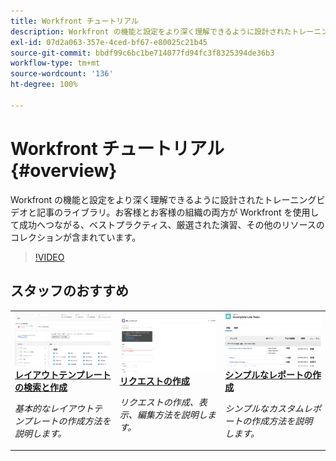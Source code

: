 ```yaml
---
title: Workfront チュートリアル
description: Workfront の機能と設定をより深く理解できるように設計されたトレーニングビデオと記事のライブラリ。お客様とお客様の組織の両方が Workfront を使用して成功へつながる、ベストプラクティス、厳選された演習、その他のリソースのコレクションが含まれています。
exl-id: 07d2a063-357e-4ced-bf67-e80025c21b45
source-git-commit: bbdf99c6bc1be714077fd94fc3f8325394de36b3
workflow-type: tm+mt
source-wordcount: '136'
ht-degree: 100%

---
```


# Workfront チュートリアル {#overview}

Workfront の機能と設定をより深く理解できるように設計されたトレーニングビデオと記事のライブラリ。お客様とお客様の組織の両方が Workfront を使用して成功へつながる、ベストプラクティス、厳選された演習、その他のリソースのコレクションが含まれています。

>[!VIDEO](https://video.tv.adobe.com/v/335063/?quality=12&learn=on&enablevpops=1)

<!-- 

This is the landing page of the user guide. It should be the first list item in the TOC.md file. 
See other user landing pages to get ideas. 

-->


<div id="recs-overview-body-1"></div>
<div id="recs-overview-body-2"></div>
<div id="recs-overview-body-3"></div>
<div id="recs-overview-body-4"></div>
<div id="recs-overview-body-5"></div>
<div id="recs-overview-body-6"></div>

<div id="staff-picks-section">

## スタッフのおすすめ

<table style="margin-top: 0 !important">
  <tr>
   <td>
      <a href="/help/administration-and-setup/layout-templates/find-layout-templates.md">
      <img alt="レイアウトテンプレートの検索と作成" src="/help/assets/ltemp_01.png"/>
      </a>
      <div>
         <a href="/help/administration-and-setup/layout-templates/find-layout-templates.md"><strong>レイアウトテンプレートの検索と作成</strong></a>
      </div>
      <p>
         <em>基本的なレイアウトテンプレートの作成方法を説明します。</em>
      </p>
    </td>
   <td>
      <a href="/help/manage-work/issues-requests/make-a-request.md">
      <img alt="リクエストの作成" src="/help/assets/nrequest_01.png"/>
      </a>
      <div>
         <a href="/help/manage-work/issues-requests/make-a-request.md"><strong>リクエストの作成</strong></a>
      </div>
      <p>
         <em>リクエストの作成、表示、編集方法を説明します。</em>
      </p>

<td>
      <a href="/help/reporting/basic-reporting/create-a-simple-report.md">
      <img alt="シンプルなレポートの作成" src="/help/assets/sreport_01.png"/>
      </a>
      <div>
         <a href="/help/reporting/basic-reporting/create-a-simple-report.md"><strong>シンプルなレポートの作成</strong></a>
      </div>
      <p>
         <em>シンプルなカスタムレポートの作成方法を説明します。</em>
      </p>
    </td>
  </tr>
</table>

</div>
